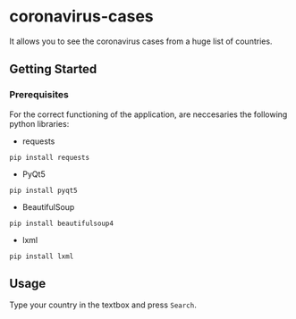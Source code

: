 # coronavirus-cases
It allows you to see the coronavirus cases from a huge list of countries.

## Getting Started
### Prerequisites
For the correct functioning of the application, are neccesaries the following python libraries:

* requests
```
pip install requests
```
* PyQt5
```
pip install pyqt5
```
* BeautifulSoup
```
pip install beautifulsoup4
```
* lxml
```
pip install lxml
```

## Usage
Type your country in the textbox and press `Search`.
